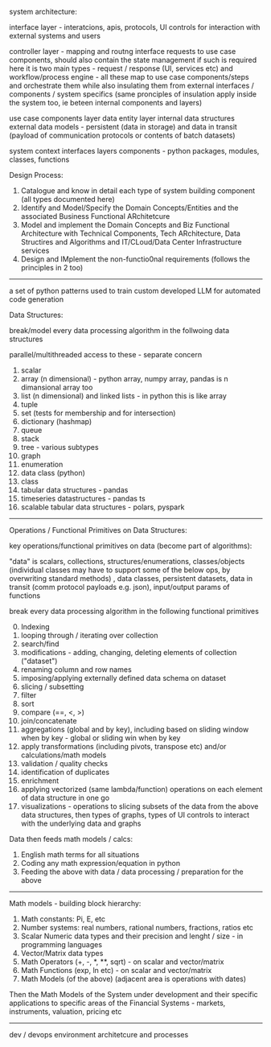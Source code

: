 
system architecture:
 
interface layer - interatcions, apis, protocols, UI controls for interaction with external systems and users

controller layer - mapping and routng interface requests to use case components, should also contain the state management if such is required
here it is two main types - request / response (UI, services etc) and workflow/process engine - all these map to use case components/steps and orchestrate them 
 while also insulating them from external interfaces / components / system specifics (same pronciples of insulation apply inside the system too, ie beteen internal components and layers)

use case components layer
data entity layer
internal data structures
external data models - persistent (data in storage) and data in transit (payload of communication protocols or contents of batch datasets)

system context
interfaces
layers
components - python packages, modules, classes, functions

Design Process: 
1. Catalogue and know in detail each type  of system building component (all types documented here)
2. Identify and Model/Specify the Domain Concepts/Entities and the associated Business Functional ARchitetcure
3. Model and implement the Domain Concepts and Biz Functional Architecture with Technical Components, Tech ARchitecture, Data Structires and Algorithms and IT/CLoud/Data Center Infrastructure services
4. Design and IMplement the non-functio0nal requirements (follows the principles in 2 too)

---------------------------------------------

a set of python patterns used to train custom developed LLM for automated code generation

Data Structures:

break/model every data processing algorithm in the follwoing data structures 

parallel/multithreaded access to these - separate concern

1. scalar
2. array (n dimensional) - python array, numpy array, pandas is n dimansional array too
3. list (n dimensional) and linked lists - in python this is like array
4. tuple
5. set (tests for membership and for intersection)
6. dictionary (hashmap)
7. queue
8. stack
9. tree - various subtypes
10. graph
7. enumeration
7. data class (python)
8. class
8. tabular data structures - pandas
9. timeseries datastructures - pandas ts
10. scalable tabular data structures - polars, pyspark

-------------------------------------

Operations / Functional Primitives on Data Structures:

key operations/functional primitives on data (become part of algorithms):

"data" is scalars, collections, structures/enumerations, classes/objects (individual classes may have to support some of the below ops, by overwriting standard methods)
 , data classes, persistent datasets, data in transit (comm protocol payloads e.g. json), input/output params of functions

break every data processing algorithm in the following functional primitives

0. Indexing
1. looping through / iterating over collection
1. search/find
2. modifications - adding, changing, deleting elements of collection ("dataset")
3. renaming column and row names
4. imposing/applying externally defined data schema on dataset
2. slicing / subsetting
3. filter
4. sort
5. compare (==, <, >)
6. join/concatenate
7. aggregations (global and by key), including based on sliding window when by key - global or sliding win when by key
8. apply transformations (including pivots, transpose etc) and/or calculations/math models
9. validation / quality checks
10. identification of duplicates
10. enrichment
11. applying vectorized (same lambda/function) operations on each element of data structure in one go
11. visualizations - operations to slicing subsets of the data from the above data structures, then types of graphs, types of UI controls to interact with the underlying data and graphs

Data then feeds math models / calcs:

1. English math terms for all situations
2. Coding any math expression/equation in python
3. Feeding the above with data / data processing / preparation for the above

---------------------------------------

 Math models - building block hierarchy:

 1. Math constants: Pi, E, etc
 2. Number systems: real numbers, rational numbers, fractions, ratios etc
 3. Scalar Numeric data types and their precision and lenght / size - in programming languages
 4. Vector/Matrix data types
 5. Math Operators (+, -, *, **, sqrt) - on scalar and vector/matrix
 6. Math Functions (exp, ln etc) - on scalar and vector/matrix
 7. Math Models (of the above)
(adjacent area is operations with dates)

Then the Math Models of the System under development and their specific applications to specific areas of the Financial Systems - markets, instruments, valuation, pricing etc

----------------------------------

dev / devops environment architetcure and processes 


